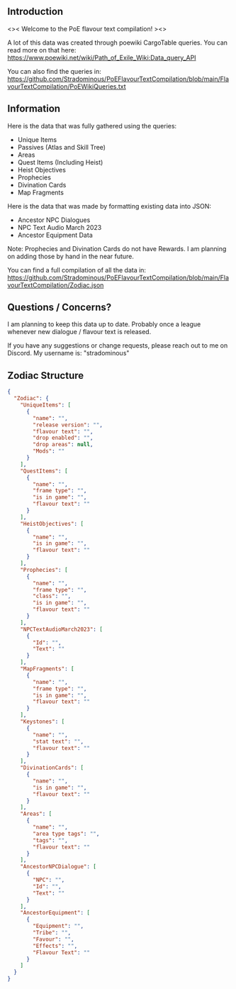 ## Introduction
<>< Welcome to the PoE flavour text compilation! ><>

A lot of this data was created through poewiki CargoTable queries.
You can read more on that here: https://www.poewiki.net/wiki/Path_of_Exile_Wiki:Data_query_API

You can also find the queries in: https://github.com/Stradominous/PoEFlavourTextCompilation/blob/main/FlavourTextCompilation/PoEWikiQueries.txt

## Information
Here is the data that was fully gathered using the queries:
* Unique Items
* Passives (Atlas and Skill Tree)
* Areas
* Quest Items (Including Heist)
* Heist Objectives
* Prophecies
* Divination Cards
* Map Fragments

Here is the data that was made by formatting existing data into JSON:
* Ancestor NPC Dialogues
* NPC Text Audio March 2023
* Ancestor Equipment Data

Note: Prophecies and Divination Cards do not have Rewards. I am planning on adding those by hand in the near future.

You can find a full compilation of all the data in: https://github.com/Stradominous/PoEFlavourTextCompilation/blob/main/FlavourTextCompilation/Zodiac.json

## Questions / Concerns?
I am planning to keep this data up to date. Probably once a league whenever new dialogue / flavour text is released.

If you have any suggestions or change requests, please reach out to me on Discord. My username is: "stradominous"

## Zodiac Structure

```json
{
  "Zodiac": {
    "UniqueItems": [
      {
        "name": "",
        "release version": "",
        "flavour text": "",
        "drop enabled": "",
        "drop areas": null,
        "Mods": ""
      }
    ],
    "QuestItems": [
      {
        "name": "",
        "frame type": "",
        "is in game": "",
        "flavour text": ""
      }
    ],
    "HeistObjectives": [
      {
        "name": "",
        "is in game": "",
        "flavour text": ""
      }
    ],
    "Prophecies": [
      {
        "name": "",
        "frame type": "",
        "class": "",
        "is in game": "",
        "flavour text": ""
      }
    ],
    "NPCTextAudioMarch2023": [
      {
        "Id": "",
        "Text": ""
      }
    ],
    "MapFragments": [
      {
        "name": "",
        "frame type": "",
        "is in game": "",
        "flavour text": ""
      }
    ],
    "Keystones": [
      {
        "name": "",
        "stat text": "",
        "flavour text": ""
      }
    ],
    "DivinationCards": [
      {
        "name": "",
        "is in game": "",
        "flavour text": ""
      }
    ],
    "Areas": [
      {
        "name": "",
        "area type tags": "",
        "tags": "",
        "flavour text": ""
      }
    ],
    "AncestorNPCDialogue": [
      {
        "NPC": "",
        "Id": "",
        "Text": ""
      }
    ],
    "AncestorEquipment": [
      {
        "Equipment": "",
        "Tribe": "",
        "Favour": "",
        "Effects": "",
        "Flavour Text": ""
      }
    ]
  }
}
```
